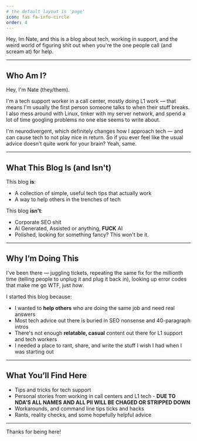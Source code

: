 ```yaml
---
# the default layout is 'page'
icon: fas fa-info-circle
order: 4
---
```


Hey, Im Nate, and this is a blog about tech, working in support, and the weird world of figuring shit out when you're the one people call (and scream at) for help.

---

## Who Am I?

Hey, I'm Nate (they/them).

I'm a tech support worker in a call center, mostly doing L1 work — that means I'm usually the first person someone talks to when their stuff breaks. I also mess around with Linux, tinker with my server network, and spend a lot of time googling problems no one else seems to write about.

I'm neurodivergent, which definitely changes how I approach tech — and can cause tech to not play nice in return. So if you ever feel like the usual advice doesn't quite work for your brain? Yeah, same.

---

## What This Blog Is (and Isn't)

This blog **is**:

- A collection of simple, useful tech tips that actually work  
- A way to help others in the trenches of tech  

This blog **isn't**:

- Corporate SEO shit
- AI Generated, Assisted or anything, **FUCK** AI 
- Polished, looking for something fancy? This won't be it. 

---

## Why I’m Doing This

I've been there — juggling tickets, repeating the same fix for the millionth time (telling people to unplug it and plug it back in), looking up error codes that make me go WTF, just *how*. 

I started this blog because:
- I wanted to **help others** who are doing the same job and need real answers  
- Most tech advice out there is buried in SEO nonsense and 40-paragraph intros  
- There's not enough **relatable, casual** content out there for L1 support and tech workers  
- I needed a place to rant, share, and write the stuff I wish I had when I was starting out  

---

## What You’ll Find Here

- Tips and tricks for tech support
- Personal stories from working in call centers and L1 tech  - 
  **DUE TO NDA'S ALL NAMES AND ALL PII WILL BE CHAGED OR STRIPPED DOWN** 
- Workarounds, and command line tips ticks and hacks
- Rants, reality checks, and some hopefully helpful advice

---

Thanks for being here! 
